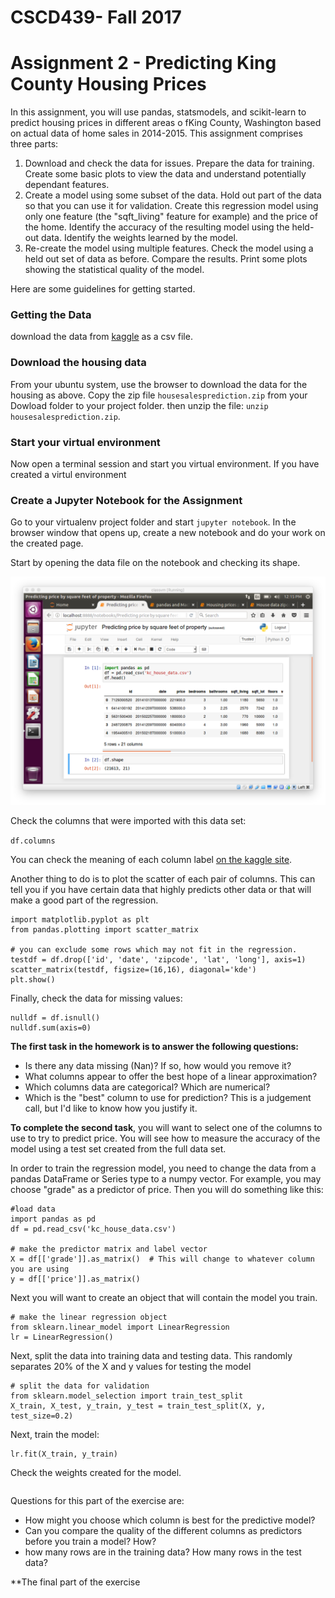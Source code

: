 # CSCD439- Fall 2017
# Assignment 2 - Predicting King County Housing Prices

In this assignment, you will use pandas, statsmodels, and scikit-learn to predict housing prices in different areas o fKing County, Washington based on actual data of home sales in 2014-2015.  This assignment comprises three parts:

1. Download and check the data for issues.  Prepare the data for training.  Create some basic plots to view the data and understand potentially dependant features.
2. Create a model using some subset of the data.  Hold out part of the data so that you can use it for validation.  Create this regression model using only one feature (the "sqft_living" feature for example) and the price of the home.  Identify the accuracy of the resulting model using the held-out data.  Identify the weights learned by the model.
3. Re-create the model using multiple features.  Check the model using a held out set of data as before.  Compare the results.  Print some plots showing the statistical quality of the model.

Here are some guidelines for getting started.

### Getting the Data
download the data from [kaggle](https://www.kaggle.com/harlfoxem/housesalesprediction/data) as a csv file.  

### Download the housing data
From your ubuntu system, use the browser to download the data for the housing as above.  Copy the zip file ```housesalesprediction.zip``` from your Dowload folder to your project folder.  then unzip the file: ```unzip housesalesprediction.zip```.

### Start your virtual environment
Now open a terminal session and start you virtual environment.  If you have created a virtul environment 

### Create a Jupyter Notebook for the Assignment
Go to your virtualenv project folder and start ```jupyter notebook```.  In the browser window that opens up, create a new notebook and do your work on the created page.

Start by opening the data file on the notebook and checking its shape.

![jupyter notebook](https://github.com/JoeDumoulin/CSCD439F17/blob/master/images/2017-10-01T12.15.28PM.png "Check the shape of house sales data")

Check the columns that were imported with this data set:

```df.columns```

You can check the meaning of each column label [on the kaggle site](https://www.kaggle.com/harlfoxem/housesalesprediction/data).

Another thing to do is to plot the scatter of each pair of columns.  This can tell you if you have certain data that highly predicts other data or that will make a good part of the regression.

```
import matplotlib.pyplot as plt
from pandas.plotting import scatter_matrix

# you can exclude some rows which may not fit in the regression.
testdf = df.drop(['id', 'date', 'zipcode', 'lat', 'long'], axis=1)
scatter_matrix(testdf, figsize=(16,16), diagonal='kde')
plt.show()
```

Finally, check the data for missing values:

```
nulldf = df.isnull()
nulldf.sum(axis=0)
```

**The first task in the homework is to answer the following questions:**

* Is there any data missing (Nan)?  If so, how would you remove it?
* What columns appear to offer the best hope of a linear approximation?
* Which columns data are categorical?  Which are numerical?
* Which is the "best" column to use for prediction?  This is a judgement call, but I'd like to know how you justify it.

**To complete the second task**, you will want to select one of the columns to use to try to predict price.  You will see how to measure the accuracy of the model using a test set created from the full data set.

In order to train the regression model, you need to change the data from a pandas DataFrame or Series type to a numpy vector.  For example, you may choose "grade" as a predictor of price.  Then you will do something like this:

```
#load data 
import pandas as pd
df = pd.read_csv('kc_house_data.csv')

# make the predictor matrix and label vector
X = df[['grade']].as_matrix()  # This will change to whatever column you are using
y = df[['price']].as_matrix()
```
Next you will want to create an object that will contain the model you train.

```
# make the linear regression object
from sklearn.linear_model import LinearRegression
lr = LinearRegression()
```
Next, split the data into training data and testing data.  This randomly separates 20% of the X and y values for testing the model

```
# split the data for validation
from sklearn.model_selection import train_test_split
X_train, X_test, y_train, y_test = train_test_split(X, y, test_size=0.2)
```

Next, train the model:

```
lr.fit(X_train, y_train)
```

Check the weights created for the model.

```

```

Questions for this part of the exercise are:

* How might you choose which column is best for the predictive model?
* Can you compare the quality of the different columns as predictors before you train a model?  How? 
* how many rows are in the training data?  How many rows in the test data?


**The final part of the exercise